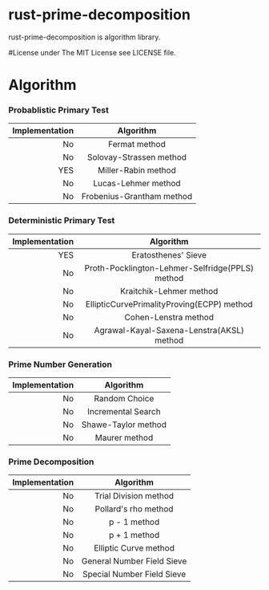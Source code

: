 rust-prime-decomposition
========================

rust-prime-decomposition is algorithm library.

#License
under The MIT License see LICENSE file.

# Algorithm
### Probablistic Primary Test
| Implementation 	| Algorithm            	|
| ------------:  	| :-----------:        	|
| No             	| Fermat method			|
| No             	| Solovay-Strassen method|
| YES             | Miller-Rabin method    |
| No             	| Lucas-Lehmer method    |
| No			   	| Frobenius-Grantham method|
### Deterministic Primary Test
| Implementation 	| Algorithm            	|
| ------------:  	| :-----------:        	|
| YES             | Eratosthenes' Sieve		|
| No             	| Proth-Pocklington-Lehmer-Selfridge(PPLS) method 	|
| No             	| Kraitchik-Lehmer method        		|
| No             	| EllipticCurvePrimalityProving(ECPP) method       		|
| No			   	| Cohen-Lenstra method	|
| No				| Agrawal-Kayal-Saxena-Lenstra(AKSL) method|
### Prime Number Generation
| Implementation 	| Algorithm            	|
| ------------:  	| :-----------:        	|
| No             	| Random Choice 	|
| No             	| Incremental Search 	|
| No             	| Shawe-Taylor method        		|
| No             	| Maurer method       		|

### Prime Decomposition
| Implementation 	| Algorithm            	|
| ------------:  	| :-----------:        	|
| No             	| Trial Division method	|
| No             	| Pollard's rho method 	|
| No             	| p - 1	method        		|
| No             	| p + 1 method       		|
| No			   	| Elliptic Curve method	|
| No				| General Number Field Sieve|
| No				| Special Number Field Sieve|
